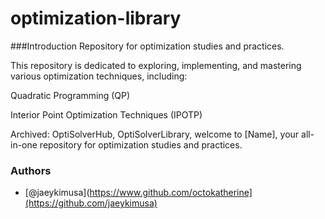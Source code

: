 # optimization-library

###Introduction
Repository for optimization studies and practices. 

This repository is dedicated to exploring, implementing, and mastering various optimization techniques, including:

Quadratic Programming (QP)

Interior Point Optimization Techniques (IPOTP) 



Archived: OptiSolverHub, OptiSolverLibrary, welcome to [Name], your all-in-one repository for optimization studies and practices. 

### Authors
- [@jaeykimusa](https://www.github.com/octokatherine](https://github.com/jaeykimusa)
